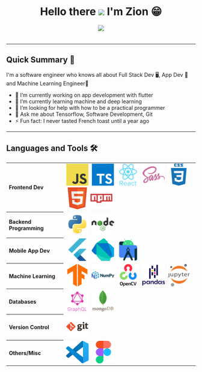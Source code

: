<h1 align="center">
  Hello there
  <img src="https://media.giphy.com/media/hvRJCLFzcasrR4ia7z/giphy.gif" width="30px"/>
  I'm Zion 😁
</h1>

<div id="header" align="center">
 <img src="https://media.giphy.com/media/VTtANKl0beDFQRLDTh/giphy.gif" width="300"/>
</div>

<div id="badges" align="center">
  <img src="https://komarev.com/ghpvc/?username=ProTechZ&style=flat-square&color=blue" alt=""/>
</div>

---

## Quick Summary 🔁
I'm a software engineer who knows all about Full Stack Dev 🖥️, App Dev 📱 and Machine Learning Engineer🤖

- 🔭 I’m currently working on app development with flutter
- 🌱 I’m currently learning machine and deep learning
- 🤔 I’m looking for help with how to be a practical programmer
- 💬 Ask me about Tensorflow, Software Development, Git
- ⚡ Fun fact: I never tasted French toast until a year ago

---

## Languages and Tools 🛠️

<table> 
  <tr>
    <th align="left">Frontend Dev</th>
    <td> 
      <img src="https://github.com/devicons/devicon/blob/master/icons/javascript/javascript-original.svg" title="JavaScript" alt="JavaScript" width="60" height="60"/>&nbsp;
      <img src="https://github.com/devicons/devicon/blob/master/icons/typescript/typescript-original.svg" title="TypeScript" alt="TypeScript" width="60" height="60"/>&nbsp;
      <img src="https://github.com/devicons/devicon/blob/master/icons/react/react-original-wordmark.svg" title="React" alt="React" width="60" height="60"/>&nbsp;
      <img src="https://github.com/devicons/devicon/blob/master/icons/sass/sass-original.svg" title="Sass" alt="Sass" width="60" height="60"/>&nbsp;
      <img src="https://github.com/devicons/devicon/blob/master/icons/css3/css3-plain-wordmark.svg"  title="CSS3" alt="CSS" width="60" height="60"/>&nbsp;
      <img src="https://github.com/devicons/devicon/blob/master/icons/html5/html5-original.svg" title="HTML5" alt="HTML" width="60" height="60"/>
      <img src="https://github.com/devicons/devicon/blob/master/icons/npm/npm-original-wordmark.svg" title="NPM" alt="NPM" width="60" height="60"/>&nbsp;
    </td>
  </tr>
  
  <tr>
    <th align="left">Backend Programming</th>
    <td> 
      <img src="https://github.com/devicons/devicon/blob/master/icons/python/python-original.svg" title="Python3" alt="Python" width="60" height="60"/>&nbsp;
      <img src="https://github.com/devicons/devicon/blob/master/icons/nodejs/nodejs-original-wordmark.svg" title="NodeJS" alt="NodeJS" width="60" height="60"/>&nbsp;  
    </td>
  </tr>
  
  <tr>
    <th align="left">Mobile App Dev</th>
    <td> 
      <img src="https://github.com/devicons/devicon/blob/master/icons/flutter/flutter-original.svg" title="Flutter" alt="Flutter" width="60" height="60"/>&nbsp;
      <img src="https://github.com/devicons/devicon/blob/master/icons/dart/dart-original.svg" title="Python3" alt="Python" width="60" height="60"/>&nbsp;
      <img src="https://github.com/devicons/devicon/blob/master/icons/androidstudio/androidstudio-original.svg" title="Android Studio" alt="Android Studio" width="60" height="60"/>&nbsp;
    </td>
  </tr>

  <tr>
    <th align="left">Machine Learning</th>
    <td>
      <img src="https://github.com/devicons/devicon/blob/master/icons/tensorflow/tensorflow-original.svg" title="Tensorflow" alt="Tensorflow" width="60" height="60"/>&nbsp;
      <img src="https://github.com/devicons/devicon/blob/master/icons/numpy/numpy-original-wordmark.svg" title="Numpy" alt="Numpy" width="60" height="60"/>&nbsp;
      <img src="https://github.com/devicons/devicon/blob/master/icons/opencv/opencv-original-wordmark.svg" title="OpenCV" alt="OpenCV" width="60" height="60"/>&nbsp;
      <img src="https://github.com/devicons/devicon/blob/master/icons/pandas/pandas-original-wordmark.svg" title="Pandas" alt="Pandas" width="60" height="60"/>&nbsp;
      <img src="https://github.com/devicons/devicon/blob/master/icons/jupyter/jupyter-original-wordmark.svg" title="Jupyter" alt="Jupyter" width="60" height="60"/>&nbsp;
    </td>
  </tr>

  <tr>
    <th align="left">Databases</th>
    <td>
      <img src="https://github.com/devicons/devicon/blob/master/icons/graphql/graphql-plain-wordmark.svg" title="GraphQL" alt="GraphQL" width="60" height="60"/>&nbsp;
      <img src="https://github.com/devicons/devicon/blob/master/icons/mongodb/mongodb-original-wordmark.svg" title="MongoDB" alt="MongoDB" width="60" height="60"/>&nbsp;
    </td>
  </tr>
  
  <tr>
    <th align="left">Version Control</th>
    <td>
      <img src="https://github.com/devicons/devicon/blob/master/icons/git/git-original-wordmark.svg" title="Git" alt="Git" width="60" height="60"/>
    </td>
  </tr>
  
  <tr>
    <th align="left">Others/Misc</th>
    <td>
      <img src="https://github.com/devicons/devicon/blob/master/icons/vscode/vscode-original.svg" title="Visual Studio Code" alt="VSCode" width="60" height="60"/>&nbsp;
      <img src="https://github.com/devicons/devicon/blob/master/icons/figma/figma-original.svg" title="Figma" alt="Figma" width="60" height="60"/>&nbsp;
    </td>
  </tr>
</table>
